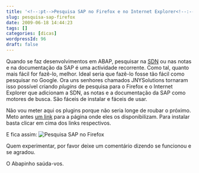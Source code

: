 ```yaml
---
title: '<!--:pt-->Pesquisa SAP no Firefox e no Internet Explorer<!--:-->'
slug: pesquisa-sap-firefox
date: 2009-06-18 14:44:23
tags: []
categories: [dicas]
wordpressId: 96
draft: false
---
```

Quando se faz desenvolvimentos em ABAP, pesquisar na [SDN][1] ou nas notas e na documentação da SAP é uma actividade recorrente. Como tal, quanto mais fácil for fazê-lo, melhor. Ideal seria que fazê-lo fosse tão fácil como pesquisar no Google. Ora uns senhores chamados JNYSolutions tornaram isso possível criando _plugins_ de pesquisa para o Firefox e o Internet Explorer que adicionam a SDN, as notas e a documentação da SAP como motores de busca. São fáceis de instalar e fáceis de usar.

Não vou meter aqui os plugins porque não seria longe de roubar o próximo. Meto antes [um link][2] para a página onde eles os disponibilizam. Para instalar basta clicar em cima dos links respectivos.

E fica assim:
![Pesquisa SAP no Firefox][3]

Quem experimentar, por favor deixe um comentário dizendo se funcionou e se agradou.

O Abapinho saúda-vos.

   [1]: http://sdn.sap.com
   [2]: http://www.linkedin.com/groups/Search-SDN-right-inside-Firefox-2044357.S.100123918
   [3]: images/pesquisa-sap-firefox.jpg (pesquisa-sap-firefox)
